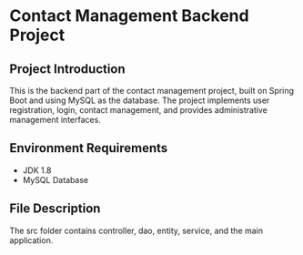 # Contact Management Backend Project

## Project Introduction
This is the backend part of the contact management project, built on Spring Boot and using MySQL as the database. The project implements user registration, login, contact management, and provides administrative management interfaces.

## Environment Requirements
- JDK 1.8
- MySQL Database

## File Description
The src folder contains controller, dao, entity, service, and the main application.
